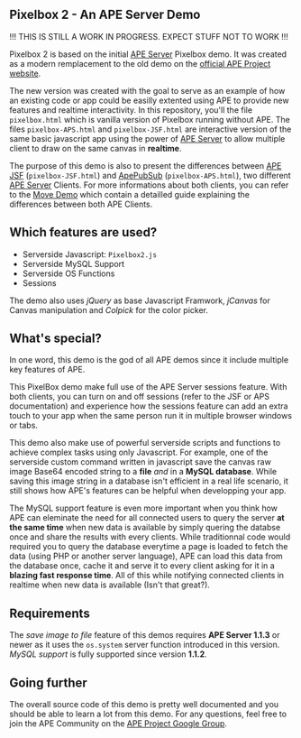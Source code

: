 ## Pixelbox 2 - An APE Server Demo

!!! THIS IS STILL A WORK IN PROGRESS. EXPECT STUFF NOT TO WORK !!!

Pixelbox 2 is based on the initial [APE Server](https://github.com/APE-Project/APE_Server) Pixelbox demo. It was created as a modern remplacement to the old demo on the [official APE Project website](http://ape-project.org/).

The new version was created with the goal to serve as an example of how an existing code or app could be easilly extented using APE to provide new features and realtime interactivity. In this repository, you'll the file ``pixelbox.html`` which is vanilla version of Pixelbox running without APE. The files ``pixelbox-APS.html`` and ``pixelbox-JSF.html`` are interactive version of the same basic javascript app using the power of [APE Server](https://github.com/APE-Project/APE_Server) to allow multiple client to draw on the same canvas in **realtime**.


The purpose of this demo is also to present the differences between [APE JSF](https://github.com/APE-Project/APE_JSF) (``pixelbox-JSF.html``) and [ApePubSub](https://github.com/ptejada/ApePubSub) (``pixelbox-APS.html``), two different [APE Server](https://github.com/APE-Project/APE_Server) Clients. For more informations about both clients, you can refer to the [Move Demo](https://github.com/lcharette/JSF-vs.-APS---Move-demo) which contain a detailled guide explaining the differences between both APE Clients.


## Which features are used?

* Serverside Javascript: ``Pixelbox2.js``
* Serverside MySQL Support
* Serverside OS Functions
* Sessions

The demo also uses *jQuery* as base Javascript Framwork, *jCanvas* for Canvas manipulation and *Colpick* for the color picker.

## What's special?
In one word, this demo is the god of all APE demos since it include multiple key features of APE.

This PixelBox demo make full use of the APE Server sessions feature. With both clients, you can turn on and off sessions (refer to the JSF or APS documentation) and experience how the sessions feature can add an extra touch to your app when the same person run it in multiple browser windows or tabs.

This demo also make use of powerful serverside scripts and functions to achieve complex tasks using only Javascript. For example, one of the serverside custom command written in javascript save the canvas raw image Base64 encoded string to a **file** *and* in a **MySQL database**. While saving this image string in a database isn't efficient in a real life scenario, it still shows how APE's features can be helpful when developping your app.

The MySQL support feature is even more important when you think how APE can eleminate the need for all connected users to query the server **at the same time** when new data is available by simply quering the databse once and share the results with every clients. While traditionnal code would required you to query the database everytime a page is loaded to fetch the data (using PHP or another server language), APE can load this data from the database once, cache it and serve it to every client asking for it in a **blazing fast response time**. All of this while notifying connected clients in realtime when new data is available (Isn't that great?).

## Requirements
The *save image to file* feature of this demos requires **APE Server 1.1.3** or newer as it uses the ``os.system`` server function introduced in this version. *MySQL support* is fully supported since version **1.1.2**.


## Going further
The overall source code of this demo is pretty well documented and you should be able to learn a lot from this demo. For any questions, feel free to join the APE Community on the [APE Project Google Group](https://groups.google.com/forum/#!forum/ape-project).
